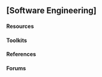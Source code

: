 ## [Software Engineering] ##

#### Resources ####

#### Toolkits ####

#### References ####

#### Forums ####
